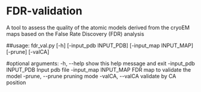 # FDR-validation
A tool to assess the quality of the atomic models derived from the cryoEM maps based on the False Rate Discovery (FDR) analysis


##usage: 
fdr_val.py [-h] [-input_pdb INPUT_PDB] [-input_map INPUT_MAP] [-prune]
                  [-valCA]

#optional arguments:
-h, --help            show this help message and exit
-input_pdb INPUT_PDB  Input pdb file
-input_map INPUT_MAP  FDR map to validate the model
-prune, --prune       pruning mode
-valCA, --valCA       validate by CA position
